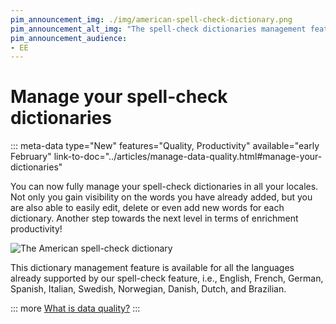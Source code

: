 ```yaml
---
pim_announcement_img: ./img/american-spell-check-dictionary.png
pim_announcement_alt_img: "The spell-check dictionaries management feature"
pim_announcement_audience:
- EE
---
```


# Manage your spell-check dictionaries
::: meta-data type="New" features="Quality, Productivity" available="early February" link-to-doc="../articles/manage-data-quality.html#manage-your-dictionaries"

You can now fully manage your spell-check dictionaries in all your locales. Not only you gain visibility on the words you have already added, but you are also able to easily edit, delete or even add new words for each dictionary. Another step towards the next level in terms of enrichment productivity!

![The American spell-check dictionary](../img/american-spell-check-dictionary.png)

This dictionary management feature is available for all the languages already supported by our spell-check feature, i.e., English, French, German, Spanish, Italian, Swedish, Norwegian, Danish, Dutch, and Brazilian.

::: more
[What is data quality?](../articles/understand-data-quality.html)
:::
